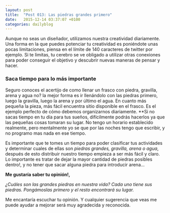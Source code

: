 ```yaml
---
layout: post
title:  "Post 013: Las piedras grandes primero"
date:   2015-12-14 03:37:07 +0100
categories: dailyblog
---
```


Aunque no seas un diseñador, utilizamos nuestra creatividad diariamente. Una forma en la que puedes potenciar tu creatividad es poniéndote unas pocas limitaciones, piensa en el límite de 140 caracteres de twitter por ejemplo. Si te limitas, tu cerebro se ve obligado a utilizar otras conexiones para poder conseguir el objetivo y descubrir nuevas maneras de pensar y hacer.

### Saca tiempo para lo más importante

Seguro conoces el acertijo de como llenar un frasco con piedra, gravilla, arena y agua no? la mejor forma es ir llenándolo con las piedras primero, luego la gravilla, luego la arena y por último el agua. En cuanto más pequeña la pieza, más fácil encuentra sitio disponible en el frasco. Es el ejemplo perfecto de cómo debemos organizarnos diariamente. **Si no sacas tiempo en tu día para tus sueños, difícilmente podrás hacerlos ya que las pequeñas cosas tomaran su lugar. No tengo un horario establecido realmente, pero mentalmente yo se que por las noches tengo que escribir, y no programo mas nada en ese tiempo.

Es importante que te tomes un tiempo para poder clasificar tus actividades y determinar cuales de ellas son *piedras grandes, gravilla, arena o agua*, después de esto distribuir nuestro tiempo empieza a ser más fácil y claro. Lo importante es tratar de dejar la mayor cantidad de piedras posibles dentro!, y no tener que sacar alguna piedra para introducir arena...

**Me gustaría saber tu opinión!,**

*¿Cuáles son las grandes piedras en nuestra vida? Cada uno tiene sus piedras. Pongámoslas primero y el resto encontrará su lugar.*

Me encantaría escuchar tu opinión. Y cualquier sugerencia que veas me puede ayudar a mejorar será muy agradecida y reconocida.